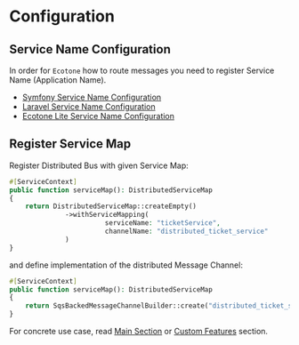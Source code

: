 # Configuration

## Service Name Configuration

In order for `Ecotone` how to route messages you need to register Service Name (Application Name).

* [Symfony Service Name Configuration](../../../../modules/symfony/symfony-ddd-cqrs-event-sourcing.md#servicename)
* [Laravel Service Name Configuration](../../../../modules/laravel/laravel-ddd-cqrs-event-sourcing.md#servicename)
* [Ecotone Lite Service Name Configuration](../../../../modules/ecotone-lite/#servicename)&#x20;

## Register Service Map

Register Distributed Bus with given Service Map:

```php
#[ServiceContext]
public function serviceMap(): DistributedServiceMap
{
    return DistributedServiceMap::createEmpty()
              ->withServiceMapping(
                        serviceName: "ticketService", 
                        channelName: "distributed_ticket_service"
              )
}
```

and define implementation of the distributed Message Channel:

```php
#[ServiceContext]
public function serviceMap(): DistributedServiceMap
{
    return SqsBackedMessageChannelBuilder::create("distributed_ticket_service")
}
```

For concrete use case, read [Main Section](./) or [Custom Features](custom-features.md) section.
